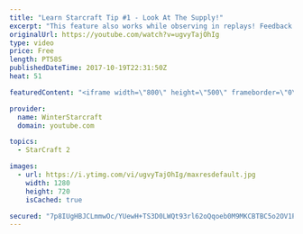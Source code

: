 ```yaml
---
title: "Learn Starcraft Tip #1 - Look At The Supply!"
excerpt: "This feature also works while observing in replays! Feedback and tip suggestions are appreciated :)"
originalUrl: https://youtube.com/watch?v=ugvyTajOhIg
type: video
price: Free
length: PT58S
publishedDateTime: 2017-10-19T22:31:50Z
heat: 51

featuredContent: "<iframe width=\"800\" height=\"500\" frameborder=\"0\" src=\"https://www.youtube.com/embed/ugvyTajOhIg\" allow=\"accelerometer; autoplay; encrypted-media; gyroscope; picture-in-picture\" allowfullscreen></iframe>"

provider:
  name: WinterStarcraft
  domain: youtube.com

topics:
  - StarCraft 2

images:
  - url: https://i.ytimg.com/vi/ugvyTajOhIg/maxresdefault.jpg
    width: 1280
    height: 720
    isCached: true

secured: "7p8IUgHBJCLmmwOc/YUewH+TS3D0LWQt93rl62oQqoeb0M9MKCBTBC5o2OV1PlaNr7m9Ns+xvy8DVbIAf421fSoI5Wpt7yAM96ExMc9euWQ2fwL83KZlQOIyNtwa5i5TyfplinEVG1BCZ5DLkq/Os7iDZGK5XqykRC4fX1Nkf6sJqWOgeK2IRVReC5OpAPGa3sUHhfo+vZz07qQVG2/9feLuKyJC9/11aFWhQbOt4jNyPD6FUFzN/uJ0fFxJ78YYGaHmeJrM568jU9Of9gRz8NCYeSsyCqOkef7m0QrtF3vuxcNG58hR2xVfy0Y/xXtDZk95V78bNAF8/JhcLIQnQeC5qLjMgO9Up/Ns5STeb3egQ2fzaHwvXg/26z+r/AKrj6dzYP8BrbEM/v30HFlcDhTT3lY3DCxad98159XLsac=;0xKXydSCzIbuigNWzLqPIQ=="
---
```


